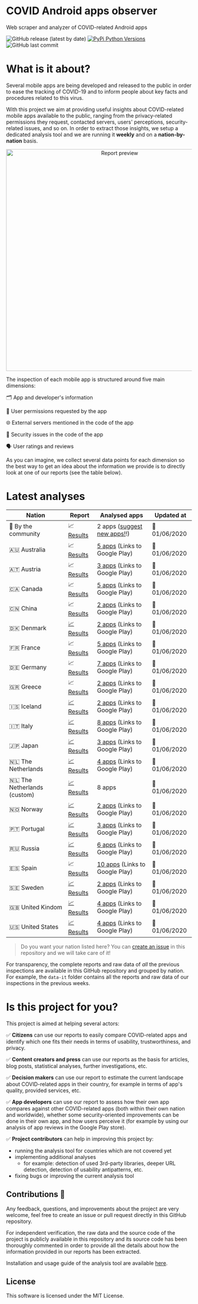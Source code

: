 # COVID Android apps observer
Web scraper and analyzer of COVID-related Android apps

![GitHub release (latest by date)](https://img.shields.io/github/v/release/iivanoo/covid-apps-observer)
[![PyPi Python Versions](https://img.shields.io/pypi/pyversions/yt2mp3.svg)](https://pypi.python.org/pypi/yt2mp3/)
![GitHub last commit](https://img.shields.io/github/last-commit/iivanoo/covid-apps-observer)

# What is it about?
Several mobile apps are being developed and released to the public in order to ease the tracking of COVID-19 and to inform people about key facts and procedures related to this virus.   

With this project we aim at providing useful insights about COVID-related mobile apps available to the public, ranging from the privacy-related permissions they request, contacted servers, users' perceptions, security-related issues, and so on. In order to extract those insights, we setup a dedicated analysis tool and we are running it **weekly** and on a **nation-by-nation** basis. 

<p align="center">
<img src="https://media.giphy.com/media/lOxJZCPqVvVTVH5q2d/giphy.gif" alt="Report preview" width="600"/>
</p>

The inspection of each mobile app is structured around five main dimensions:

:card_index_dividers: App and developer's information

:key: User permissions requested by the app

:globe_with_meridians: External servers mentioned in the code of the app

:closed_lock_with_key: Security issues in the code of the app

:speaking_head: User ratings and reviews

As you can imagine, we collect several data points for each dimension so the best way to get an idea about the information we provide is to directly look at one of our reports (see the table below).  

# Latest analyses

| **Nation** | **Report** | **Analysed apps** | **Updated at** | 
|-------------------------|-------------------------|-------------------------|-------------------------|
:rainbow: By the community | :chart_with_upwards_trend: [Results](data/data_community/reports/report_2020_6_1.md) | 2 apps ([suggest new apps!](https://github.com/iivanoo/covid-apps-observer/issues/new)!) | :calendar: 01/06/2020
:australia: Australia | :chart_with_upwards_trend: [Results](data/data_au/reports/report_2020_6_1.md) | [5 apps](https://play.google.com/store/search?q=covid&c=apps&gl=au) (Links to Google Play) | :calendar: 01/06/2020
:austria: Austria | :chart_with_upwards_trend: [Results](data/data_at/reports/report_2020_6_1.md) | [3 apps](https://play.google.com/store/search?q=covid&c=apps&gl=at) (Links to Google Play) | :calendar: 01/06/2020
:canada: Canada | :chart_with_upwards_trend: [Results](data/data_ca/reports/report_2020_6_1.md) | [5 apps](https://play.google.com/store/search?q=covid&c=apps&gl=ca) (Links to Google Play) | :calendar: 01/06/2020
:cn: China | :chart_with_upwards_trend: [Results](data/data_cn/reports/report_2020_6_1.md) | [2 apps](https://play.google.com/store/search?q=covid&c=apps&gl=cn) (Links to Google Play) | :calendar: 01/06/2020
:denmark: Denmark | [:chart_with_upwards_trend: Results](data/data_dk/reports/report_2020_6_1.md) | [2 apps](https://play.google.com/store/search?q=covid&c=apps&gl=dk) (Links to Google Play) | :calendar: 01/06/2020
:fr: France | :chart_with_upwards_trend: [Results](data/data_fr/reports/report_2020_6_1.md) | [5 apps](https://play.google.com/store/search?q=covid&c=apps&gl=fr) (Links to Google Play) | :calendar: 01/06/2020
:de: Germany | :chart_with_upwards_trend: [Results](data/data_de/reports/report_2020_6_1.md) | [7 apps](https://play.google.com/store/search?q=covid&c=apps&gl=de) (Links to Google Play) | :calendar: 01/06/2020
:greece: Greece | :chart_with_upwards_trend: [Results](data/data_gr/reports/report_2020_6_1.md) | [2 apps](https://play.google.com/store/search?q=covid&c=apps&gl=gr) (Links to Google Play) | :calendar: 01/06/2020
:iceland: Iceland | [:chart_with_upwards_trend: Results](data/data_ic/reports/report_2020_6_1.md) | [2 apps](https://play.google.com/store/search?q=covid&c=apps&gl=ic) (Links to Google Play) | :calendar: 01/06/2020
:it: Italy | [:chart_with_upwards_trend: Results](data/data_it/reports/report_2020_6_1.md) | [8 apps](https://play.google.com/store/search?q=covid&c=apps&gl=it) (Links to Google Play) | :calendar: 01/06/2020
:jp: Japan | [:chart_with_upwards_trend: Results](data/data_jp/reports/report_2020_6_1.md) | [3 apps](https://play.google.com/store/search?q=covid&c=apps&gl=jp) (Links to Google Play) | :calendar: 01/06/2020
:netherlands: The Netherlands | [:chart_with_upwards_trend: Results](data/data_nl/reports/report_2020_6_1.md) | [4 apps](https://play.google.com/store/search?q=covid&c=apps&gl=nl) (Links to Google Play) | :calendar: 01/06/2020
:netherlands: The Netherlands (custom) | [:chart_with_upwards_trend: Results](data/data_nl_custom/reports/report_2020_6_1.md) | 8 apps | :calendar: 01/06/2020
:norway: Norway | [:chart_with_upwards_trend: Results](data/data_no/reports/report_2020_6_1.md) | [2 apps](https://play.google.com/store/search?q=covid&c=apps&gl=no) (Links to Google Play) | :calendar: 01/06/2020
:portugal: Portugal | [:chart_with_upwards_trend: Results](data/data_pt/reports/report_2020_6_1.md) | [3 apps](https://play.google.com/store/search?q=covid&c=apps&gl=pt) (Links to Google Play) | :calendar: 01/06/2020
:ru: Russia | [:chart_with_upwards_trend: Results](data/data_ru/reports/report_2020_6_1.md) | [6 apps](https://play.google.com/store/search?q=covid&c=apps&gl=ru) (Links to Google Play) | :calendar: 01/06/2020
:es: Spain | :chart_with_upwards_trend: [Results](data/data_es/reports/report_2020_6_1.md) | [10 apps](https://play.google.com/store/search?q=covid&c=apps&gl=es) (Links to Google Play) | :calendar: 01/06/2020
:sweden: Sweden | [:chart_with_upwards_trend: Results](data/data_se/reports/report_2020_6_1.md) | [2 apps](https://play.google.com/store/search?q=covid&c=apps&gl=se) (Links to Google Play) | :calendar: 01/06/2020
:uk: United Kindom | [:chart_with_upwards_trend: Results](data/data_uk/reports/report_2020_6_1.md) | [4 apps](https://play.google.com/store/search?q=covid&c=apps&gl=uk) (Links to Google Play) | :calendar: 01/06/2020
:us: United States | [:chart_with_upwards_trend: Results](data/data_us/reports/report_2020_6_1.md) | [4 apps](https://play.google.com/store/search?q=covid&c=apps&gl=us) (Links to Google Play) | :calendar: 01/06/2020


> Do you want your nation listed here? You can [create an issue](https://github.com/iivanoo/covid-apps-observer/issues/new) in this repository and we will take care of it!

For transparency, the complete reports and raw data of _all_ the previous inspections are available in this GitHub repository and grouped by nation. For example, the ``data-it`` folder contains all the reports and raw data of our inspections in the previous weeks.

# Is this project for you?

This project is aimed at helping several actors:

:white_check_mark: **Citizens** can use our reports to easily compare COVID-related apps and identify which one fits their needs in terms of usability, trustworthiness, and privacy.

:white_check_mark: **Content creators and press** can use our reports as the basis for articles, blog posts, statistical analyses, further investigations, etc.

:white_check_mark: **Decision makers** can use our report to estimate the current landscape about COVID-related apps in their country, for example in terms of app's quality, provided services, etc.

:white_check_mark: **App developers** can use our report to assess how their own app compares against other COVID-related apps (both within their own nation and worldwide), whether some security-oriented improvements can be done in their own app, and how users perceive it (for example by using our analysis of app reviews in the Google Play store).

:white_check_mark: **Project contributors** can help in improving this project by:
  - running the analysis tool for countries which are not covered yet
  - implementing additional analyses
    * for example: detection of used 3rd-party libraries, deeper URL detection, detection of usability antipatterns, etc.
  - fixing bugs or improving the current analysis tool

## Contributions :rainbow:

Any feedback, questions, and improvements about the project are very welcome, feel free to create an issue or pull request directly in this GitHub repository. 

For independent verification, the raw data and the source code of the project is publicly available in this repository and its source code has been thoroughly commented in order to provide all the details about how the information provided in our reports has been extracted. 

Installation and usage guide of the analysis tool are available [here](code/).

## License

This software is licensed under the MIT License.


